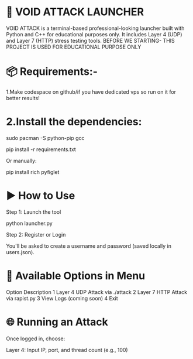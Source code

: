 # 🚀 VOID ATTACK LAUNCHER
VOID ATTACK is a terminal-based professional-looking launcher built with Python and C++ for educational purposes only.
It includes Layer 4 (UDP) and Layer 7 (HTTP) stress testing tools.
BEFORE WE STARTING- THIS PROJECT IS USED FOR EDUCATIONAL PURPOSE ONLY 

# 📦 Requirements:-
1.Make codespace on github/if you have dedicated vps so run on it for better results!

# 2.Install the dependencies:


sudo pacman -S python-pip gcc

pip install -r requirements.txt

Or manually:

pip install rich pyfiglet


# ▶️ How to Use
Step 1: Launch the tool

python launcher.py

Step 2: Register or Login

You'll be asked to create a username and password (saved locally in users.json).

# 📌 Available Options in Menu
Option	Description
1	Layer 4 UDP Attack via ./attack
2	Layer 7 HTTP Attack via rapist.py
3	View Logs (coming soon)
4	Exit

# 🌐 Running an Attack
Once logged in, choose:

Layer 4: Input IP, port, and thread count (e.g., 100)
